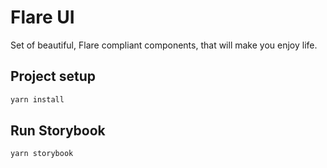 # Flare UI

Set of beautiful, Flare compliant components, that will make you enjoy life.

## Project setup

```sh
yarn install
```

## Run Storybook

```sh
yarn storybook
```

